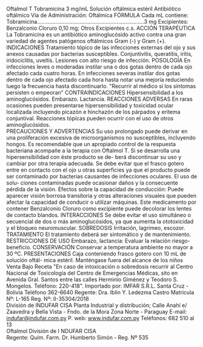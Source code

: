 Oftalmol T
Tobramicina 3 mg/mL
Solución  oftálmica  estéril
Antibiótico  oftálmico
Vía  de  Administración:  Oftálmica
FÓRMULA
Cada mL contiene:
Tobramicina......................................................................3 mg
Excipientes: 
Benzalconio Cloruro 0,10 mg; Otros Excipientes c.s.
ACCIÓN TERAPÉUTICA
La Tobramicina es un antibiótico aminoglucósido activo contra 
una gran variedad de agentes patógenos oftálmicos Gram (-) 
y Gram (+).
INDICACIONES
Tratamiento tópico de las infecciones externas del ojo y sus 
anexos causadas por bacterias susceptibles. Conjuntivitis, 
queratitis, iritis, iridociclitis, uveítis. Lesiones con alto riesgo 
de infección. 
POSOLOGÍA
En infecciones leves o moderadas instilar una o dos gotas 
dentro de cada  ojo afectado cada cuatro horas. En infecciones 
severas instilar dos gotas dentro de cada ojo afectado cada 
hora hasta notar una mejoría reduciendo luego la frecuencia 
hasta discontinuarlo.
"Recurrir al médico si los síntomas persisten o empeoran"
CONTRAINDICACIONES
Hipersensibilidad a los aminoglucósidos. Embarazo. Lactancia.
REACCIONES ADVERSAS
En raras ocasiones pueden presentarse hipersensibilidad y 
toxicidad ocular localizada incluyendo picazón e hinchazón de 
los párpados y eritema conjuntival. Reacciones tópicas pueden 
ocurrir con el uso de otros aminoglucósidos.  
PRECAUCIONES Y ADVERTENCIAS
Su uso prolongado puede derivar en una proliferación excesiva 
de microorganismos no susceptibles, incluyendo hongos.
Es recomendable que un apropiado control de la respuesta 
bacteriana acompañe a la terapia con Oftalmol T.
Si se desarrolla una hipersensibilidad con éste producto se de-
berá  discontinuar su uso y cambiar por otra terapia adecuada.
Se debe evitar que el frasco gotero entre en contacto con el ojo 
u otras superficies ya que el producto puede ser contaminado 
por bacterias causantes de infecciones oculares. El uso de solu-
ciones contaminadas puede ocasionar daños y la consecuente 
pérdida de la visión. 
Efectos sobre la capacidad de conducción: Puede aparecer 
visión  borrosa  transitoria  y  otras  alteraciones  visuales  que 
pueden afectar la capacidad de conducir o utilizar máquinas.
Este  medicamento  por  contener  Benzalconio  Cloruro  como 
excipiente  puede  decolorar  los  lentes  de  contacto  blandos.
INTERACCIONES
Se  debe  evitar  el  uso  simultáneo  o  secuencial  de  dos  o 
más  aminoglucósidos,  ya  que  aumenta  la  ototoxicidad  y  el 
bloqueo  neuromuscular.
SOBREDOSIS
Irritación,  lagrimeo,  escozor.
TRATAMIENTO
El tratamiento deberá ser sintomático y de mantenimiento.
RESTRICCIONES  DE  USO
Embarazo,  lactancia:  Evaluar  la  relación  riesgo-beneficio.
CONSERVACIÓN 
Conservar a temperatura ambiente no mayor a 30 ºC.
PRESENTACIONES
Caja conteniendo frasco gotero con 10 mL de solución oftál-
mica estéril.
Manténgase  fuera  del  alcance  de  los  niños
Venta  Bajo  Receta
"En  caso  de  intoxicación  o  sobredosis  recurrir 
al  Centro  Nacional  de  Toxicología  del  Centro  de 
Emergencias Médicas, sito en Avenida Gral. Santos 
entre  las  calles  Herminio  Giménez  y  Teodoro  S. 
Mongelos.  Teléfono:  220-418".
Importado por: IMFAR S.R.L.
Santa Cruz - Bolivia 
Teléfono 362-6640
Regente: 
Dra. Iblin Y. Ledezma Castro
Matrícula Nº: L-165 
Reg. Nº: II-35304/2018                     
División de INDUFAR CISA
Planta Industrial y distribución;
Calle Anahí e/ Zaavedra y 
Bella Vista - Fndo. de la Mora
Zona Norte - Paraguay
E-mail: indufar@indufar.com.py
P. web: www.indufar.com.py
Teléfonos: 682 510 al 13                       
Oftalmol
División de I NDUFAR CISA  
Regente: Quím. Farm.
Dr. Humberto Simón - Reg. Nº 535